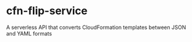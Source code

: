 # cfn-flip-service
A serverless API that converts CloudFormation templates between JSON and YAML formats
